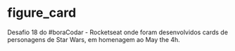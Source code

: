 # figure_card
Desafio 18 do #boraCodar - Rocketseat onde foram desenvolvidos cards de personagens de Star Wars, em homenagem ao May the 4h.
